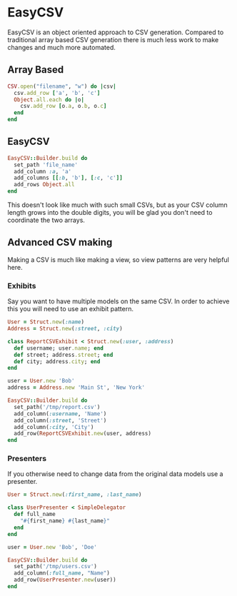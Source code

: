 EasyCSV
=========

EasyCSV is an object oriented approach to CSV generation. Compared to traditional array based CSV generation there is much less work to make changes and much more automated.

## Array Based

```ruby
CSV.open("filename", "w") do |csv|
  csv.add_row ['a', 'b', 'c']
  Object.all.each do |o|
    csv.add_row [o.a, o.b, o.c]
  end
end
```

## EasyCSV

```ruby
EasyCSV::Builder.build do
  set_path 'file_name'
  add_column :a, 'a'
  add_columns [[:b, 'b'], [:c, 'c']]
  add_rows Object.all
end
```

This doesn't look like much with such small CSVs, but as your CSV column length grows into the double digits, you will be glad you don't need to coordinate the two arrays.

## Advanced CSV making
Making a CSV is much like making a view, so view patterns are very helpful here.

### Exhibits
Say you want to have multiple models on the same CSV. In order to achieve this you will need to use an exhibit pattern.

```ruby
User = Struct.new(:name)
Address = Struct.new(:street, :city)

class ReportCSVExhibit < Struct.new(:user, :address)
  def username; user.name; end
  def street; address.street; end
  def city; address.city; end
end

user = User.new 'Bob'
address = Address.new 'Main St', 'New York'

EasyCSV::Builder.build do
  set_path('/tmp/report.csv')
  add_column(:username, 'Name')
  add_column(:street, 'Street')
  add_column(:city, 'City')
  add_row(ReportCSVExhibit.new(user, address)
end
```

### Presenters
If you otherwise need to change data from the original data models use a presenter.

```ruby
User = Struct.new(:first_name, :last_name)

class UserPresenter < SimpleDelegator
  def full_name
    "#{first_name} #{last_name}"
  end
end

user = User.new 'Bob', 'Doe'

EasyCSV::Builder.build do
  set_path('/tmp/users.csv')
  add_column(:full_name, "Name")
  add_row(UserPresenter.new(user))
end
```
